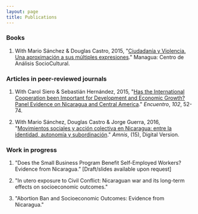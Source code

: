 ```yaml
---
layout: page
title: Publications
---
```


### Books
1. With Mario Sánchez & Douglas Castro, 2015, "[Ciudadanía y Violencia. Una aproximación a sus múltiples expresiones](http://biblioteca.clacso.edu.ar/Nicaragua/casc-uca/20150313124733/Ciudadania-y-violencia.pdf)." Managua: Centro de Análisis SocioCultural.

### Articles in peer-reviewed journals
1. With Carol Siero & Sebastián Hernández, 2015, "[Has the International Cooperation been Important for Development and Economic Growth? Panel Evidence on Nicaragua and Central America](http://www.uca.edu.ni/2/images/Revista-Encuentro/Revistas/e102/art-5.pdf)." _Encuentro_, _102_, 52-74.

2. With Mario Sánchez, Douglas Castro & Jorge Guerra, 2016, "[Movimientos sociales y acción colectiva en Nicaragua: entre la identidad, autonomía y subordinación](https://amnis.revues.org/2813)." _Amnis_, (15), Digital Version.

### Work in progress

1. "Does the Small Business Program Benefit Self-Employed Workers? Evidence from Nicaragua.” [Draft/slides available upon request] 

2. "In utero exposure to Civil Conflict: Nicaraguan war and its long-term effects on socioeconomic outcomes." 

2. "Abortion Ban and Socioeconomic Outcomes: Evidence from Nicaragua."

